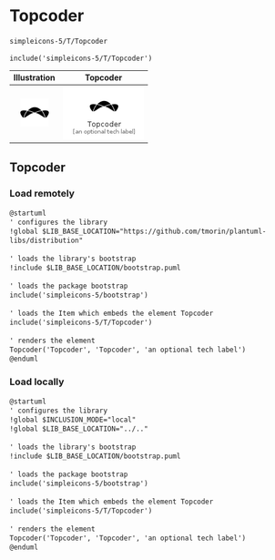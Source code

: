 # Topcoder


```text
simpleicons-5/T/Topcoder
```

```text
include('simpleicons-5/T/Topcoder')
```



| Illustration | Topcoder |
| :---: | :---: |
| ![illustration for Illustration](../../simpleicons-5/T/Topcoder.png) | ![illustration for Topcoder](../../simpleicons-5/T/Topcoder.Local.png) |




## Topcoder

### Load remotely
```plantuml
@startuml
' configures the library
!global $LIB_BASE_LOCATION="https://github.com/tmorin/plantuml-libs/distribution"

' loads the library's bootstrap
!include $LIB_BASE_LOCATION/bootstrap.puml

' loads the package bootstrap
include('simpleicons-5/bootstrap')

' loads the Item which embeds the element Topcoder
include('simpleicons-5/T/Topcoder')

' renders the element
Topcoder('Topcoder', 'Topcoder', 'an optional tech label')
@enduml
```

### Load locally
```plantuml
@startuml
' configures the library
!global $INCLUSION_MODE="local"
!global $LIB_BASE_LOCATION="../.."

' loads the library's bootstrap
!include $LIB_BASE_LOCATION/bootstrap.puml

' loads the package bootstrap
include('simpleicons-5/bootstrap')

' loads the Item which embeds the element Topcoder
include('simpleicons-5/T/Topcoder')

' renders the element
Topcoder('Topcoder', 'Topcoder', 'an optional tech label')
@enduml
```

